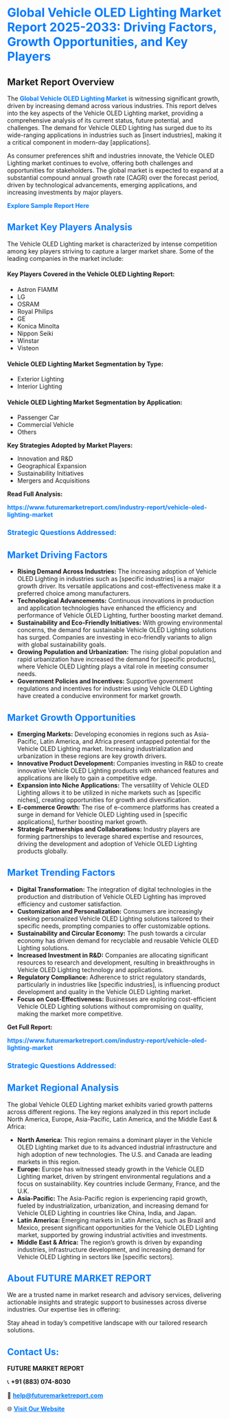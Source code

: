 <h1 style="color: #007BFF;">Global Vehicle OLED Lighting Market Report 2025-2033: Driving Factors, Growth Opportunities, and Key Players</h1>

<section id="overview">
<h2>Market Report Overview</h2>
<p>The <a href="https://www.futuremarketreport.com/industry-report/vehicle-oled-lighting-market" style="color: #007BFF; text-decoration: none;"><strong>Global Vehicle OLED Lighting Market</strong></a> is witnessing significant growth, driven by increasing demand across various industries. This report delves into the key aspects of the Vehicle OLED Lighting market, providing a comprehensive analysis of its current status, future potential, and challenges. The demand for Vehicle OLED Lighting has surged due to its wide-ranging applications in industries such as [insert industries], making it a critical component in modern-day [applications].</p>
<p>As consumer preferences shift and industries innovate, the Vehicle OLED Lighting market continues to evolve, offering both challenges and opportunities for stakeholders. The global market is expected to expand at a substantial compound annual growth rate (CAGR) over the forecast period, driven by technological advancements, emerging applications, and increasing investments by major players.</p>
</section>

<section id="overview">
<p><a href="https://www.futuremarketreport.com/request-sample/reportId=54849" style="color: #007BFF; text-decoration: none;"><strong>Explore Sample Report Here</strong></a></p>
</section>

<section id="key-players">
<h2 style="color: #007BFF;">Market Key Players Analysis</h2>
<p>The Vehicle OLED Lighting market is characterized by intense competition among key players striving to capture a larger market share. Some of the leading companies in the market include:</p>
<h4>Key Players Covered in the Vehicle OLED Lighting Report:</h4>
<ul><li>Astron FIAMM</li><li>LG</li><li>OSRAM</li><li>Royal Philips</li><li>GE</li><li>Konica Minolta</li><li>Nippon Seiki</li><li>Winstar</li><li>Visteon</li></ul>
<h4>Vehicle OLED Lighting Market Segmentation by Type:</h4>
<ul><li>Exterior Lighting</li><li>Interior Lighting</li></ul>

<h4>Vehicle OLED Lighting Market Segmentation by Application:</h4>
<ul><li>Passenger Car</li><li>Commercial Vehicle</li><li>Others</li></ul>
<p><strong>Key Strategies Adopted by Market Players:</strong></p>
<ul>
<li>Innovation and R&D</li>
<li>Geographical Expansion</li>
<li>Sustainability Initiatives</li>
<li>Mergers and Acquisitions</li>
</ul>
</section>

<section>
<p><strong>Read Full Analysis: </strong></p><a href="https://www.futuremarketreport.com/industry-report/vehicle-oled-lighting-market" style="color: #007BFF; text-decoration: none;"><strong>https://www.futuremarketreport.com/industry-report/vehicle-oled-lighting-market</strong></a>
<h3 style="color: #007BFF;">Strategic Questions Addressed:</h3>
</section>

<section id="driving-factors">
<h2 style="color: #007BFF;">Market Driving Factors</h2>
<ul>
<li><strong>Rising Demand Across Industries:</strong> The increasing adoption of Vehicle OLED Lighting in industries such as [specific industries] is a major growth driver. Its versatile applications and cost-effectiveness make it a preferred choice among manufacturers.</li>
<li><strong>Technological Advancements:</strong> Continuous innovations in production and application technologies have enhanced the efficiency and performance of Vehicle OLED Lighting, further boosting market demand.</li>
<li><strong>Sustainability and Eco-Friendly Initiatives:</strong> With growing environmental concerns, the demand for sustainable Vehicle OLED Lighting solutions has surged. Companies are investing in eco-friendly variants to align with global sustainability goals.</li>
<li><strong>Growing Population and Urbanization:</strong> The rising global population and rapid urbanization have increased the demand for [specific products], where Vehicle OLED Lighting plays a vital role in meeting consumer needs.</li>
<li><strong>Government Policies and Incentives:</strong> Supportive government regulations and incentives for industries using Vehicle OLED Lighting have created a conducive environment for market growth.</li>
</ul>
</section>

<section id="growth-opportunities">
<h2 style="color: #007BFF;">Market Growth Opportunities</h2>
<ul>
<li><strong>Emerging Markets:</strong> Developing economies in regions such as Asia-Pacific, Latin America, and Africa present untapped potential for the Vehicle OLED Lighting market. Increasing industrialization and urbanization in these regions are key growth drivers.</li>
<li><strong>Innovative Product Development:</strong> Companies investing in R&D to create innovative Vehicle OLED Lighting products with enhanced features and applications are likely to gain a competitive edge.</li>
<li><strong>Expansion into Niche Applications:</strong> The versatility of Vehicle OLED Lighting allows it to be utilized in niche markets such as [specific niches], creating opportunities for growth and diversification.</li>
<li><strong>E-commerce Growth:</strong> The rise of e-commerce platforms has created a surge in demand for Vehicle OLED Lighting used in [specific applications], further boosting market growth.</li>
<li><strong>Strategic Partnerships and Collaborations:</strong> Industry players are forming partnerships to leverage shared expertise and resources, driving the development and adoption of Vehicle OLED Lighting products globally.</li>
</ul>
</section>

<section id="trending-factors">
<h2 style="color: #007BFF;">Market Trending Factors</h2>
<ul>
<li><strong>Digital Transformation:</strong> The integration of digital technologies in the production and distribution of Vehicle OLED Lighting has improved efficiency and customer satisfaction.</li>
<li><strong>Customization and Personalization:</strong> Consumers are increasingly seeking personalized Vehicle OLED Lighting solutions tailored to their specific needs, prompting companies to offer customizable options.</li>
<li><strong>Sustainability and Circular Economy:</strong> The push towards a circular economy has driven demand for recyclable and reusable Vehicle OLED Lighting solutions.</li>
<li><strong>Increased Investment in R&D:</strong> Companies are allocating significant resources to research and development, resulting in breakthroughs in Vehicle OLED Lighting technology and applications.</li>
<li><strong>Regulatory Compliance:</strong> Adherence to strict regulatory standards, particularly in industries like [specific industries], is influencing product development and quality in the Vehicle OLED Lighting market.</li>
<li><strong>Focus on Cost-Effectiveness:</strong> Businesses are exploring cost-efficient Vehicle OLED Lighting solutions without compromising on quality, making the market more competitive.</li>
</ul>
</section>

<section>
<p><strong>Get Full Report: </strong></p><a href="https://www.futuremarketreport.com/industry-report/vehicle-oled-lighting-market" style="color: #007BFF; text-decoration: none;"><strong>https://www.futuremarketreport.com/industry-report/vehicle-oled-lighting-market</strong></a>
<h3 style="color: #007BFF;">Strategic Questions Addressed:</h3>
</section>


<section id="regional-analysis">
<h2 style="color: #007BFF;">Market Regional Analysis</h2>
<p>The global Vehicle OLED Lighting market exhibits varied growth patterns across different regions. The key regions analyzed in this report include North America, Europe, Asia-Pacific, Latin America, and the Middle East & Africa:</p>
<ul>
<li><strong>North America:</strong> This region remains a dominant player in the Vehicle OLED Lighting market due to its advanced industrial infrastructure and high adoption of new technologies. The U.S. and Canada are leading markets in this region.</li>
<li><strong>Europe:</strong> Europe has witnessed steady growth in the Vehicle OLED Lighting market, driven by stringent environmental regulations and a focus on sustainability. Key countries include Germany, France, and the U.K.</li>
<li><strong>Asia-Pacific:</strong> The Asia-Pacific region is experiencing rapid growth, fueled by industrialization, urbanization, and increasing demand for Vehicle OLED Lighting in countries like China, India, and Japan.</li>
<li><strong>Latin America:</strong> Emerging markets in Latin America, such as Brazil and Mexico, present significant opportunities for the Vehicle OLED Lighting market, supported by growing industrial activities and investments.</li>
<li><strong>Middle East & Africa:</strong> The region’s growth is driven by expanding industries, infrastructure development, and increasing demand for Vehicle OLED Lighting in sectors like [specific sectors].</li>
</ul>
</section>

<footer>
<h2 style="color: #007BFF;">About FUTURE MARKET REPORT</h2>
<p>We are a trusted name in market research and advisory services, delivering actionable insights and strategic support to businesses across diverse industries. Our expertise lies in offering:</p>

<p>Stay ahead in today’s competitive landscape with our tailored research solutions.</p>

<h2 style="color: #007BFF;">Contact Us:</h2>
<p><strong>FUTURE MARKET REPORT</strong></p>
<p>📞 <strong>+91 (883) 074-8030</strong></p>
<p>📧 <strong><a href="mailto:help@futuremarketreport.com" style="color: #007BFF;">help@futuremarketreport.com</a></strong></p>
<p>🌐 <strong><a href="https://www.futuremarketreport.com/" style="color: #007BFF;">Visit Our Website</a></strong></p>
</footer>